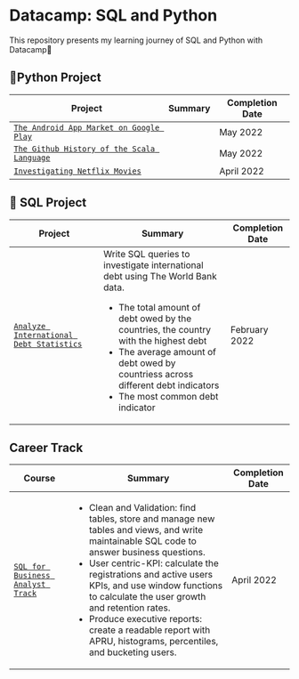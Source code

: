 # Datacamp: SQL and Python
This repository presents my learning journey of SQL and Python with Datacamp🚀

## 🐍Python Project
| Project | Summary | Completion Date |
| --- | --- | --- |
| [`The Android App Market on Google Play`](https://app.datacamp.com/workspace/w/260f41ea-d9e2-4203-8c69-d61cdef619aa) | | May 2022 |
| [`The Github History of the Scala Language`](https://app.datacamp.com/workspace/w/877c46ed-9a58-485c-ae0d-b4d6a5737b66/edit) | | May 2022 |
| [`Investigating Netflix Movies`](https://github.com/JieunKim-Econ/Datacamp_SQL/blob/main/Project/Investigating%20Netflix%20Movies.ipynb) | | April 2022 |



## 📂 SQL Project
| Project | Summary | Completion Date |
| --- | --- | --- |
| [`Analyze International Debt Statistics`](https://app.datacamp.com/workspace/w/260f41ea-d9e2-4203-8c69-d61cdef619aa)| Write SQL queries to investigate international debt using The World Bank data. <ul><li>The total amount of debt owed by the countries, the country with the highest debt </li><li>The average amount of debt owed by countriess across different debt indicators</li><li>The most common debt indicator</li></ul>| February 2022 |

## Career Track
| Course | Summary | Completion Date |
| --- | --- | --- |
| [`SQL for Business Analyst Track`](https://github.com/JieunKim-Econ/Datacamp_SQL/blob/main/Certificate/SQL%20for%20Business%20Analyst%20Track.pdf) | <ul><li>Clean and Validation: find tables, store and manage new tables and views, and write maintainable SQL code to answer business questions.</li><li>User centric-KPI: calculate the registrations and active users KPIs, and use window functions to calculate the user growth and retention rates.</li> <li>Produce executive reports: create a readable report with APRU, histograms, percentiles, and bucketing users.</li></ul> | April 2022 |
